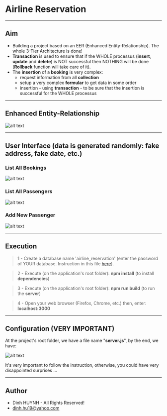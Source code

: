 # Airline Reservation

---

## Aim
* Building a project based on an EER (Enhanced Entity-Relationship). The whole 3-Tier Architecture is done!
* **Transaction** is used to ensure that if the WHOLE processus (**insert**, **update** and **delete**) is NOT successful then NOTHING will be done (**Rollback** function will take care of it).
* The **insertion** of a **booking** is very complex:
   - request information from all **collection**
   - setup a very complex **formular** to get data in some order
   - insertion - using **transaction** - to be sure that the insertion is successful for the WHOLE processus

---------------

## Enhanced Entity-Relationship

![alt text](assets/img/airlinebooking.jpg)

---------------

## User Interface (data is generated randomly: fake address, fake date, etc.)

### List All Bookings
![alt text](assets/img/bookingList.jpg)

### List All Passengers
![alt text](assets/img/passengerList.jpg)

### Add New Passenger
![alt text](assets/img/addPassenger.jpg)

---------------

## Execution

> 1 - Create a database name 'airline_reservation' (enter the password of YOUR database. Instruction in this file [here](https://github.com/DinhLeGaulois2/sql_react_redux_airline_reservation/blob/master/server/models/index.js)).<br/>

> 2 - Execute (on the application's root folder): **npm install** (to install **dependencies**)<br/>

> 3 - Execute (on the application's root folder): **npm run build** (to run the **server**)<br/>

> 4 - Open your web browser (Firefox, Chrome, etc.) then, enter: **localhost:3000**<br/>

---------------

## Configuration (VERY IMPORTANT)

At the project's root folder, we have a file name "**server.js**", by the end, we have:

![alt text](assets/img/server_config.jpg)

It's very important to follow the instruction, otherwise, you could have very disappointed surprises ...

---------------

## Author
* Dinh HUYNH - All Rights Reserved!
* dinh.hu19@yahoo.com